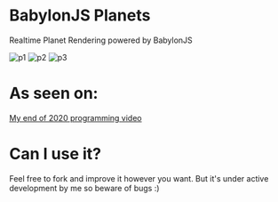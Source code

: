 # BabylonJS Planets
Realtime Planet Rendering powered by BabylonJS

![p1](https://cdn.discordapp.com/attachments/652263015235846144/793980268943900732/planet.png)
![p2](https://cdn.discordapp.com/attachments/652263015235846144/803049377031258112/planet_dev_13.png)
![p3](https://cdn.discordapp.com/attachments/652263015235846144/803051275850612776/planet_dev_12.png)


# As seen on:
[My end of 2020 programming video](https://www.youtube.com/watch?v=tX-wHA41Jxk)


# Can I use it?
Feel free to fork and improve it however you want.
But it's under active development by me so beware of bugs :)
